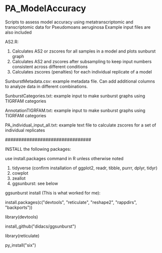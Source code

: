 # PA_ModelAccuracy
Scripts to assess model accuracy using metatranscriptomic and transcriptomic data for Pseudomoans aeruginosa
Example input files are also included

AS2.R:
   1. Calculates AS2 or zscores for all samples in a model and plots sunburst graph
   2. Calculates AS2 and zscores after subsampling to keep input numbers consistent across different conditions
   3. Calculates zscores (penalties) for each individual replicate of a model

SunburstMetadata.csv: example metadata file. Can add additional columns to analyze data in different combinations.

SunburstCategories.txt: example input to make sunburst graphs using TIGRFAM categories

AnnotationTIGRFAM.txt: example input to make sunburst graphs using TIGRFAM categories

PA_individual_input_all.txt: example text file to calculate zscores for a set of individual replicates

################################

INSTALL the following packages:

use install.packages command in R unless otherwise noted

1. tidyverse (confirm installation of ggplot2, readr, tibble, purrr, dplyr, tidyr)
2. cowplot
3. zeallot
4. ggsunburst: see below

ggsunburst install (This is what worked for me):

   install.packages(c("devtools", "reticulate", "reshape2", "rappdirs", "backports"))

   library(devtools)

   install_github("didacs/ggsunburst")

   library(reticulate)

   py_install("six")

